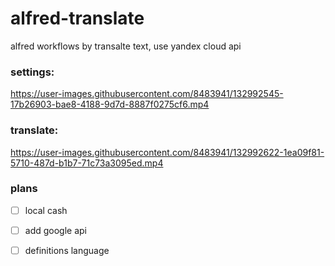 # alfred-translate

alfred workflows by transalte text, use yandex cloud api 

### settings:
https://user-images.githubusercontent.com/8483941/132992545-17b26903-bae8-4188-9d7d-8887f0275cf6.mp4

### translate: 

https://user-images.githubusercontent.com/8483941/132992622-1ea09f81-5710-487d-b1b7-71c73a3095ed.mp4


### plans 

- [ ] local cash 
- [ ] add google api 
- [ ] definitions language



